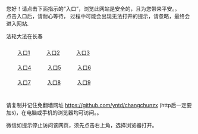 您好！请点击下面指示的“入口”，浏览此网站是安全的，且为您带来平安。。 <br/>
点击入口后，请耐心等待， 过程中可能会出现无法打开的提示，请忽略，最终会进入网站. </br>

法轮大法在长春<br/>
<div style="padding:10px"><a style="margin:20px" target="_blank" href="https://d2sjaj3bdg5olf.cloudfront.net/2Qpsp?xoqlkwwg" id="ccLink1" rel="nofollow">入口1</a> <a target="_blank" style="margin:20px" href="https://d3tt8ed392s0s8.cloudfront.net/2Qpsp?trmaj" id="ccLink2" rel="nofollow">入口2</a> <a style="margin:20px" target="_blank" href="https://d2g6d6kp85qfrs.cloudfront.net/2Qpsp?cswidyok" id="ccLink3" rel="nofollow">入口3</a></div>

<div style="padding:10px" ><a style="margin:20px" target="_blank" href="https://d2sjaj3bdg5olf.cloudfront.net/2Qpsp?xoqlkwwg" id="ccLink4" rel="nofollow">入口4</a> <a style="margin:20px" href="https://d3tt8ed392s0s8.cloudfront.net/2Qpsp?trmaj" target="_blank" id="ccLink5" rel="nofollow">入口5</a> <a style="margin:20px" href="https://d2g6d6kp85qfrs.cloudfront.net/2Qpsp?cswidyok" target="_blank" id="ccLink6" rel="nofollow">入口6</a></div>

<div style="padding:10px"><a style="margin:20px" target="_blank" href="https://d2sjaj3bdg5olf.cloudfront.net/2Qpsp?xoqlkwwg" id="ccLink7" rel="nofollow">入口7</a> <a style="margin:20px" href="https://d3tt8ed392s0s8.cloudfront.net/2Qpsp?trmaj" target="_blank" id="ccLink8" rel="nofollow">入口8</a> <a style="margin:20px" target="_blank" href="https://d2g6d6kp85qfrs.cloudfront.net/2Qpsp?cswidyok" id="ccLink9" rel="nofollow">入口9</a></div>

<br/>



请复制并记住免翻墙网址 https://github.com/yntd/changchunzx (http后一定要加s)，在电脑或手机的浏览器均可访问。。<br/>

微信如提示停止访问该网页，须先点击右上角，选择浏览器打开。

